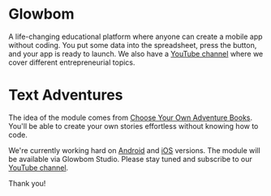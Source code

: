 # Glowbom

A life-changing educational platform where anyone can create a mobile app without coding. You put some data into the spreadsheet, press the button, and your app is ready to launch. We also have a [YouTube channel](https://www.youtube.com/channel/UCrYQEQPhAHmn7N8W58nNwOw) where we cover different entrepreneurial topics.

# Text Adventures

The idea of the module comes from [Choose Your Own Adventure Books](https://en.wikipedia.org/wiki/Choose_Your_Own_Adventure). You'll be able to create your own stories effortless without knowing how to code.

We're currently working hard on [Android](https://github.com/Glowbom/textadventures-android) and [iOS](https://github.com/Glowbom/textadventures-ios) versions. The module will be available via Glowbom Studio. Please stay tuned and subscribe to our [YouTube channel](https://www.youtube.com/channel/UCrYQEQPhAHmn7N8W58nNwOw).



Thank you! 
